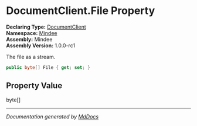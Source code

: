 ﻿<!--  
  <auto-generated>   
    The contents of this file were generated by a tool.  
    Changes to this file may be list if the file is regenerated  
  </auto-generated>   
-->

# DocumentClient.File Property

**Declaring Type:** [DocumentClient](../index.md)  
**Namespace:** [Mindee](../../index.md)  
**Assembly:** Mindee  
**Assembly Version:** 1.0.0\-rc1

The file as a stream.

```csharp
public byte[] File { get; set; }
```

## Property Value

byte\[\]

___

*Documentation generated by [MdDocs](https://github.com/ap0llo/mddocs)*
